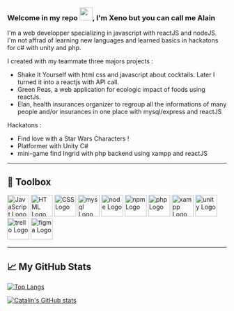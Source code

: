 ### Welcome in my repo <img src="https://raw.githubusercontent.com/MartinHeinz/MartinHeinz/master/wave.gif" width="30px">, I'm Xeno but you can call me Alain

I'm a web developper specializing in javascript with reactJS and nodeJS. I'm not affrad of learning new languages and learned basics in hackatons for c# with unity  and php. 

I created with my teammate three majors projects :
  - Shake It Yourself with html css and javascript about cocktails. Later I turned it into a reactjs with API call.
  - Green Peas, a web application for ecologic impact of foods using reactJs.
  - Elan, health insurances organizer to regroup all the informations of many people and/or insurances in one place with mysql/express and reactJS

Hackatons :
  - Find love with a Star Wars Characters !
  - Platformer with Unity C#
  - mini-game find Ingrid with php backend using xampp and reactJS

---

## 🧰 Toolbox

<img src="https://cdn.worldvectorlogo.com/logos/javascript.svg" alt="JavaScript Logo" width="50" height="50"/> <img src="https://cdn.worldvectorlogo.com/logos/html5.svg" alt="HTML Logo" width="50" height="50"/> <img src="https://cdn.worldvectorlogo.com/logos/css3.svg" alt="CSS Logo" width="50" height="50"/> <img src="https://cdn.worldvectorlogo.com/logos/mysql-5.svg" alt="mysql Logo" width="50" height="50"/> <img src="https://cdn.worldvectorlogo.com/logos/nodejs-icon.svg" alt="node Logo" width="50" height="50"/> <img src="https://cdn.worldvectorlogo.com/logos/npm.svg" alt="npm Logo" width="50" height="50"/> <img src="https://cdn.worldvectorlogo.com/logos/php-1.svg" alt="php Logo" width="50" height="50"/> <img src="https://cdn.worldvectorlogo.com/logos/xampp.svg" alt="xampp Logo" width="50" height="50"/>  <img src="https://cdn.worldvectorlogo.com/logos/unity-69.svg" alt="unity Logo" width="50" height="50"/> <img src="https://cdn.worldvectorlogo.com/logos/trello.svg" alt="trello Logo" width="50" height="50"/> <img src="https://cdn.worldvectorlogo.com/logos/figma-1.svg" alt="figma Logo" width="50" height="50"/>

---

## &#x1f4c8; My GitHub Stats

[![Top Langs](https://github-readme-stats.vercel.app/api/top-langs/?username=xenogearsX&hide=java,html,css&theme=radical)](https://github.com/anuraghazra/github-readme-stats)

[![Catalin's GitHub stats](https://github-readme-stats.vercel.app/api?username=xenogearsX&theme=radical)](https://github.com/anuraghazra/github-readme-stats)

<!--
**xenogearsX/xenogearsX** is a ✨ _special_ ✨ repository because its `README.md` (this file) appears on your GitHub profile.

Here are some ideas to get you started:

- 🔭 I’m currently working on ...
- 🌱 I’m currently learning ...
- 👯 I’m looking to collaborate on ...
- 🤔 I’m looking for help with ...
- 💬 Ask me about ...
- 📫 How to reach me: ...
- 😄 Pronouns: ...
- ⚡ Fun fact: ...
-->
